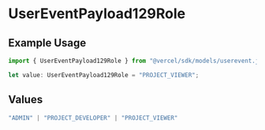 # UserEventPayload129Role

## Example Usage

```typescript
import { UserEventPayload129Role } from "@vercel/sdk/models/userevent.js";

let value: UserEventPayload129Role = "PROJECT_VIEWER";
```

## Values

```typescript
"ADMIN" | "PROJECT_DEVELOPER" | "PROJECT_VIEWER"
```